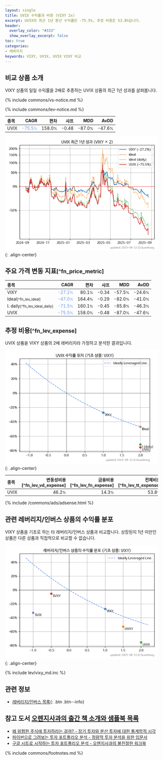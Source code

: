 ```yaml
---
layout: single
title: UVIX 수익률과 비용 (VIXY 2x)
excerpt: UVIX의 최근 1년 환산 수익률은 -75.5%, 추정 비용은 53.8%입니다.
header:
  overlay_color: "#333"
  show_overlay_excerpt: false
toc: true
categories:
- 레버리지
keywords: VIXY, UVIX, UVIX VIXY 비교
---
```


## 비교 상품 소개


VIXY 상품의 일일 수익률을 2배로 추종하는 UVIX 상품의 최근 1년 성과를 살펴봅니다.





{% include commons/vs-notice.md %}

{% include commons/lev-notice.md %}

| **종목** | **CAGR** | **편차** | **샤프** | **MDD** | **AvDD** |
| :------------ | ------: | -----------: | -------: | ------: | -------: |
| UVIX | <span style="color: cornflowerblue">-75.5<small>%</small></span> | 158.0<small>%</small> | -0.48 | -87.0<small>%</small> | -47.6<small>%</small> |

<!-- more -->


![UVIX](/lev/images/uvix.png){: .align-center}


## 주요 가격 변동 지표<small>[^fn_price_metric]</small>


| **종목** | **CAGR** | **편차** | **샤프** | **MDD** | **AvDD** |
| :------------ | ------: | -----------: | -------: | ------: | -------: |
| VIXY | <span style="color: cornflowerblue">-27.2<small>%</small></span> | 80.1<small>%</small> | -0.34 | -57.5<small>%</small> | -24.6<small>%</small> |
| Ideal<small>[^fn_lev_ideal]</small> | <span style="color: cornflowerblue">-47.0<small>%</small></span> | 164.4<small>%</small> | -0.29 | -82.0<small>%</small> | -41.0<small>%</small> |
| I. daily<small>[^fn_lev_ideal_daily]</small> | <span style="color: cornflowerblue">-71.5<small>%</small></span> | 160.1<small>%</small> | -0.45 | -85.8<small>%</small> | -46.3<small>%</small> |
| UVIX | <span style="color: cornflowerblue">-75.5<small>%</small></span> | 158.0<small>%</small> | -0.48 | -87.0<small>%</small> | -47.6<small>%</small> |


## 추정 비용<small>[^fn_lev_expense]</small><a id="expense"></a>

UVIX 상품을 VIXY 상품의 2배 레버리지라 가정하고 분석한 결과입니다.

![UVIX](/lev/images/uvix_ideal.png){: .align-center}

| **종목** | **변동성비용**[^fn_lev_vd_expense] | **금융비용**[^fn_lev_fn_expense] | **전체비용**[^fn_lev_tt_expense] |
| :------------ | ------: | -----------: | -------: |
| UVIX | 46.2<small>%</small> | 14.3<small>%</small> | 53.8<small>%</small> |

{% include /commons/ads/adsense.html %}



## 관련 레버리지/인버스 상품의 수익률 분포

VIXY 상품을 기초로 하는 타 레버리지/인버스 상품과 비교합니다. 상장된지 1년 미만인 상품은 다른 상품과 직접적으로 비교할 수 없습니다.

![VIXY](/lev/images/vixy_ideal.png){: .align-center}

{% include lev/vixy_md.inc %}


## 관련 정보

- [레버리지/인버스 목록](/lev/){: .btn .btn--info}


## 참고 도서 [오렌지사과의 출간 책 소개와 샘플북 목록](https://kongdori.tistory.com/691)

- [왜 위험한 주식에 투자하라는 걸까? - 장기 투자와 분산 투자에 대한 통계학적 시각](https://kongdori.tistory.com/421)
- [파이썬으로 그려보는 투자 포트폴리오 분석  - 정량적 투자 분석을 위한 입문서](https://kongdori.tistory.com/643)
- [구글 시트로 시작하는 투자 포트폴리오 분석 - 오렌지사과의 불친절한 워크북](https://kongdori.tistory.com/449)

{% include commons/footnotes.md %}